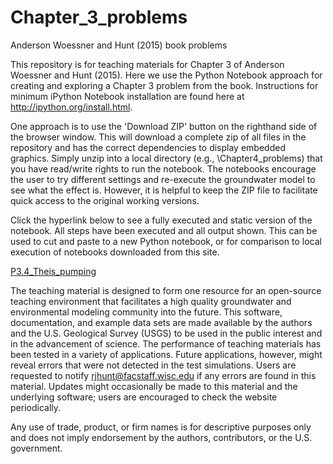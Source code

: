 # Chapter_3_problems
Anderson Woessner and Hunt (2015) book problems 

This repository is for teaching materials for Chapter 3 of Anderson Woessner and Hunt (2015). Here we use the Python Notebook approach for creating and exploring a Chapter 3 problem from the book.  Instructions for minimum iPython Notebook installation are found here at http://ipython.org/install.html. 

One approach is to use the 'Download ZIP' button on the righthand side of the browser window. This will download a complete zip of all files in the repository and has the correct dependencies to display embedded graphics. Simply unzip into a local directory (e.g., \Chapter4_problems) that you have read/write rights to run the notebook. The notebooks encourage the user to try different settings and re-execute the groundwater model to see what the effect is. However, it is helpful to keep the ZIP file to facilitate quick access to the original working versions.

Click the hyperlink below to see a fully executed and static version of the notebook. All steps have been executed and all output shown. This can be used to cut and paste to a new Python notebook, or for comparison to local execution of notebooks downloaded from this site.

[P3.4_Theis_pumping](http://nbviewer.ipython.org/github/Applied-Groundwater-Modeling-2nd-Ed/Chapter_3_problems-1/blob/master/P3.4_Theis_pumping.ipynb)

The teaching material is designed to form one resource for an open-source teaching environment that facilitates a high quality groundwater and environmental modeling community into the future. This software, documentation, and example data sets are made available by the authors and the U.S. Geological Survey (USGS) to be used in the public interest and in the advancement of science. The performance of teaching materials has been tested in a variety of applications. Future applications, however, might reveal errors that were not detected in the test simulations. Users are requested to notify rjhunt@facstaff.wisc.edu if any errors are found in this material. Updates might occasionally be made to this material and the underlying software; users are encouraged to check the website periodically.

Any use of trade, product, or firm names is for descriptive purposes only and does not imply endorsement by the authors, contributors, or the U.S. government.
